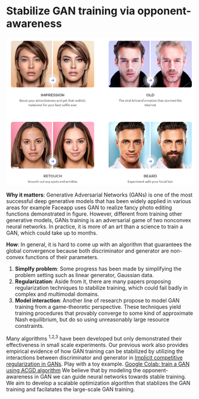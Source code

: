 # Stabilize GAN training via opponent-awareness


![Technique behind Faceapp](figs/Picture1.png)


**Why it matters**: Generative Adversarial Networks (GANs) is one of the most successful deep generative models that has been widely applied in various areas for example Faceapp uses GAN to realize fancy photo editing functions demonstrated in figure. However, different from training other generative models, GANs training is an adversarial game of two nonconvex neural networks.  In practice, it is more of an art than a science to train a GAN, which could take up to months.

**How**: In general, it is hard to come up with an algorithm that guarantees the global convergence because both discriminator and generator are non-convex functions of their parameters. 
1. **Simplfy problem**: Some progress has been made by simplifying the problem setting such as linear generator, Gaussian data. 
2. **Regularization**: Aside from it, there are many papers proposing regularization techniques to stabilize training, which could fail badly in complex and multimodal domains. 
3. **Model interaction**: Another line of research propose to model GAN training from a game-theoretic perspective. These techniques yield training procedures that provably converge to some kind of approximate Nash equilibrium, but do so using unreasonably large resource constraints. 

Many algorithms <sup>1,2,3</sup> have been developed but only demonstrated their effectiveness in small scale experiments. 
Our previous work also provides empirical evidence of how GAN training can be stabilized by utilizing the interactions between discriminator and generator in [Implicit competitive regularization in GANs](https://proceedings.mlr.press/v119/schaefer20a.html). Play with a toy example. [Google Colab: train a GAN using ACGD algorithm](https://colab.research.google.com/drive/1-52aReaBAPNBtq2NcHxKkVIbdVXdyqtH?usp=sharing)
We believe that by modeling the opponent-awareness in GAN we can guide neural networks towards stable training. 
We aim to develop a scalable optimization algorithm that stablizes the GAN training and facilatates the large-scale GAN training. 

 